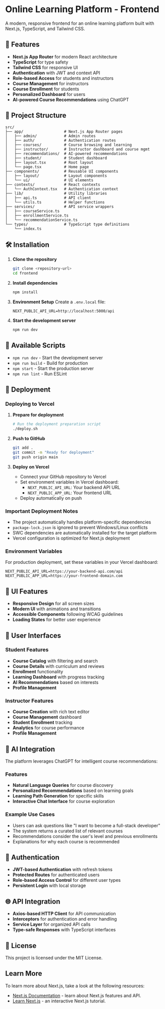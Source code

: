 # Online Learning Platform - Frontend

A modern, responsive frontend for an online learning platform built with Next.js, TypeScript, and Tailwind CSS.

## 🚀 Features

- **Next.js App Router** for modern React architecture
- **TypeScript** for type safety
- **Tailwind CSS** for responsive UI
- **Authentication** with JWT and context API
- **Role-based Access** for students and instructors
- **Course Management** for instructors
- **Course Enrollment** for students
- **Personalized Dashboard** for users
- **AI-powered Course Recommendations** using ChatGPT

## 📁 Project Structure

```
src/
├── app/                  # Next.js App Router pages
│   ├── admin/            # Admin routes
│   ├── auth/             # Authentication routes
│   ├── courses/          # Course browsing and learning
│   ├── instructor/       # Instructor dashboard and course mgmt
│   ├── recommendations/  # AI-powered recommendations
│   ├── student/          # Student dashboard
│   ├── layout.tsx        # Root layout
│   └── page.tsx          # Home page
├── components/           # Reusable UI components
│   ├── layout/           # Layout components
│   └── ui/               # UI elements
├── contexts/             # React contexts
│   └── AuthContext.tsx   # Authentication context
├── lib/                  # Utility libraries
│   ├── api.ts            # API client
│   └── utils.ts          # Helper functions
├── services/             # API service wrappers
│   ├── courseService.ts
│   ├── enrollmentService.ts
│   └── recommendationService.ts
└── types/                # TypeScript type definitions
    └── index.ts
```

## 🛠️ Installation

1. **Clone the repository**
   ```bash
   git clone <repository-url>
   cd frontend
   ```

2. **Install dependencies**
   ```bash
   npm install
   ```

3. **Environment Setup**
   Create a `.env.local` file:
   ```env
   NEXT_PUBLIC_API_URL=http://localhost:5000/api
   ```

4. **Start the development server**
   ```bash
   npm run dev
   ```

## 🔧 Available Scripts

- `npm run dev` - Start the development server
- `npm run build` - Build for production
- `npm start` - Start the production server
- `npm run lint` - Run ESLint

## 🚀 Deployment

### Deploying to Vercel

1. **Prepare for deployment**
   ```bash
   # Run the deployment preparation script
   ./deploy.sh
   ```

2. **Push to GitHub**
   ```bash
   git add .
   git commit -m "Ready for deployment"
   git push origin main
   ```

3. **Deploy on Vercel**
   - Connect your GitHub repository to Vercel
   - Set environment variables in Vercel dashboard:
     - `NEXT_PUBLIC_API_URL`: Your backend API URL
     - `NEXT_PUBLIC_APP_URL`: Your frontend URL
   - Deploy automatically on push

### Important Deployment Notes

- The project automatically handles platform-specific dependencies
- `package-lock.json` is ignored to prevent Windows/Linux conflicts
- SWC dependencies are automatically installed for the target platform
- Vercel configuration is optimized for Next.js deployment

### Environment Variables

For production deployment, set these variables in your Vercel dashboard:

```env
NEXT_PUBLIC_API_URL=https://your-backend-api.com/api
NEXT_PUBLIC_APP_URL=https://your-frontend-domain.com
```

## 🎨 UI Features

- **Responsive Design** for all screen sizes
- **Modern UI** with animations and transitions
- **Accessible Components** following WCAG guidelines
- **Loading States** for better user experience

## 📱 User Interfaces

### Student Features
- **Course Catalog** with filtering and search
- **Course Details** with curriculum and reviews
- **Enrollment** functionality
- **Learning Dashboard** with progress tracking
- **AI Recommendations** based on interests
- **Profile Management**

### Instructor Features
- **Course Creation** with rich text editor
- **Course Management** dashboard
- **Student Enrollment** tracking
- **Analytics** for course performance
- **Profile Management**

## 🤖 AI Integration

The platform leverages ChatGPT for intelligent course recommendations:

### Features
- **Natural Language Queries** for course discovery
- **Personalized Recommendations** based on learning goals
- **Learning Path Generation** for specific skills
- **Interactive Chat Interface** for course exploration

### Example Use Cases
- Users can ask questions like "I want to become a full-stack developer"
- The system returns a curated list of relevant courses
- Recommendations consider the user's level and previous enrollments
- Explanations for why each course is recommended

## 🔐 Authentication

- **JWT-based Authentication** with refresh tokens
- **Protected Routes** for authenticated users
- **Role-based Access Control** for different user types
- **Persistent Login** with local storage

## 🌐 API Integration

- **Axios-based HTTP Client** for API communication
- **Interceptors** for authentication and error handling
- **Service Layer** for organized API calls
- **Type-safe Responses** with TypeScript interfaces

## 📄 License

This project is licensed under the MIT License.

## Learn More

To learn more about Next.js, take a look at the following resources:

- [Next.js Documentation](https://nextjs.org/docs) - learn about Next.js features and API.
- [Learn Next.js](https://nextjs.org/learn) - an interactive Next.js tutorial.
